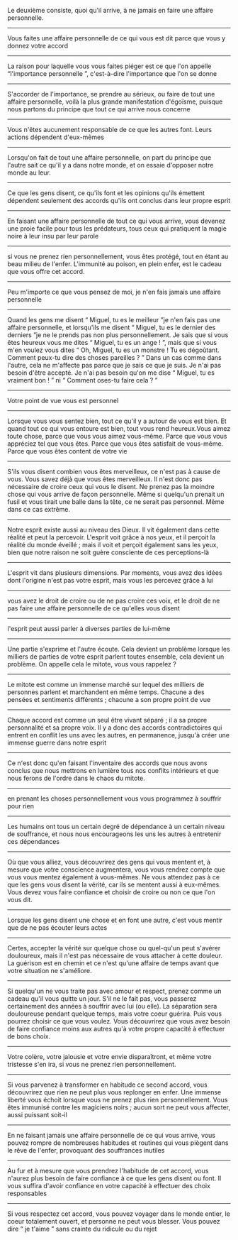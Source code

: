 
Le deuxième consiste, quoi qu'il arrive, à ne jamais en faire une affaire personnelle.

*****

Vous faites une affaire personnelle de ce qui vous est dit parce que vous y donnez votre accord

*****

La raison pour laquelle vous vous faites piéger est ce que l'on appelle “l'importance personnelle ”, c'est-à-dire l'importance que l'on se donne

*****

S'accorder de l'importance, se prendre au sérieux, ou faire de tout une affaire personnelle, voilà la plus grande manifestation d'égoïsme, puisque nous partons du principe que tout ce qui arrive nous concerne

*****

Vous n'êtes aucunement responsable de ce que les autres font. Leurs actions dépendent d'eux-mêmes

*****

Lorsqu'on fait de tout une affaire personnelle, on part du principe que l'autre sait ce qu'il y a dans notre monde, et on essaie d'opposer notre monde au leur.

*****

Ce que les gens disent, ce qu'ils font et les opinions qu'ils émettent dépendent seulement des accords qu'ils ont conclus dans leur propre esprit

*****

En faisant une affaire personnelle de tout ce qui vous arrive, vous devenez une proie facile pour tous les prédateurs, tous ceux qui pratiquent la magie noire à leur insu par leur parole

*****

si vous ne prenez rien personnellement, vous êtes protégé, tout en étant au beau milieu de l'enfer. L'immunité au poison, en plein enfer, est le cadeau que vous offre cet accord.

*****

Peu m'importe ce que vous pensez de moi, je n'en fais jamais une affaire personnelle

*****

Quand les gens me disent “ Miguel, tu es le meilleur ”je n'en fais pas une affaire personnelle, et lorsqu'ils me disent “ Miguel, tu es le dernier des derniers ”je ne le prends pas non plus personnellement. Je sais que si vous êtes heureux vous me dites “ Miguel, tu es un ange ! ”, mais que si vous m'en voulez vous dites “ Oh, Miguel, tu es un monstre ! Tu es dégoûtant. Comment peux-tu dire des choses pareilles ? ” Dans un cas comme dans l'autre, cela ne m'affecte pas parce que je sais ce que je suis. Je n'ai pas besoin d'être accepté. Je n'ai pas besoin qu'on me dise “ Miguel, tu es vraiment bon ! ” ni “ Comment oses-tu faire cela ? ”

*****

Votre point de vue vous est personnel

*****

Lorsque vous vous sentez bien, tout ce qu'il y a autour de vous est bien. Et quand tout ce qui vous entoure est bien, tout vous rend heureux.Vous aimez toute chose, parce que vous vous aimez vous-même. Parce que vous vous appréciez tel que vous êtes. Parce que vous êtes satisfait de vous-même. Parce que vous êtes content de votre vie

*****

S'ils vous disent combien vous êtes merveilleux, ce n'est pas à cause de vous. Vous savez déjà que vous êtes merveilleux. Il n'est donc pas nécessaire de croire ceux qui vous le disent. Ne prenez pas la moindre chose qui vous arrive de façon personnelle. Même si quelqu'un prenait un fusil et vous tirait une balle dans la tête, ce ne serait pas personnel. Même dans ce cas extrême.

*****

Notre esprit existe aussi au niveau des Dieux. Il vit également dans cette réalité et peut la percevoir. L'esprit voit grâce à nos yeux, et il perçoit la réalité du monde éveillé ; mais il voit et perçoit également sans les yeux, bien que notre raison ne soit guère consciente de ces perceptions-là

*****

L'esprit vit dans plusieurs dimensions.
Par moments, vous avez des idées dont l'origine n'est pas votre esprit, mais vous les percevez grâce à lui

*****

vous avez le droit de croire ou de ne pas croire ces voix, et le droit de ne pas faire une affaire personnelle de ce qu'elles vous disent

*****

l'esprit peut aussi parler à diverses parties de lui-même

*****

Une partie s'exprime et l'autre écoute. Cela devient un problème lorsque les milliers de parties de votre esprit parlent toutes ensemble, cela devient un problème. On appelle cela le mitote, vous vous rappelez ?

*****

Le mitote est comme un immense marché sur lequel des milliers de personnes parlent et marchandent en même temps. Chacune a des pensées et sentiments différents ; chacune a son propre point de vue

*****

Chaque accord est comme un seul être vivant séparé ; il a sa propre personnalité et sa propre voix. Il y a donc des accords contradictoires qui entrent en conflit les uns avec les autres, en permanence, jusqu'à créer une immense guerre dans notre esprit

*****

Ce n'est donc qu'en faisant l'inventaire des accords que nous avons conclus que nous mettrons en lumière tous nos conflits intérieurs et que nous ferons de l'ordre dans le chaos du mitote.

*****

en prenant les choses personnellement vous vous programmez à souffrir pour rien

*****

Les humains ont tous un certain degré de dépendance à un certain niveau de souffrance, et nous nous encourageons les uns les autres à entretenir ces dépendances

*****

Où que vous alliez, vous découvrirez des gens qui vous mentent et, à mesure que votre conscience augmentera, vous vous rendrez compte que vous vous mentez également à vous-mêmes. Ne vous attendez pas à ce que les gens vous disent la vérité, car ils se mentent aussi à eux-mêmes. Vous devez vous faire confiance et choisir de croire ou non ce que l'on vous dit.

*****

Lorsque les gens disent une chose et en font une autre, c'est vous mentir que de ne pas écouter leurs actes

*****

Certes, accepter la vérité sur quelque chose ou quel-qu'un peut s'avérer douloureux, mais il n'est pas nécessaire de vous attacher à cette douleur. La guérison est en chemin et ce n'est qu'une affaire de temps avant que votre situation ne s'améliore.

*****

Si quelqu'un ne vous traite pas avec amour et respect, prenez comme un cadeau qu'il vous quitte un jour. S'il ne le fait pas, vous passerez certainement des années à souffrir avec lui (ou elle). La séparation sera douloureuse pendant quelque temps, mais votre coeur guérira. Puis vous pourrez choisir ce que vous voulez.
Vous découvrirez que vous avez besoin de faire confiance moins aux autres qu'à votre propre capacité à effectuer de bons choix.

*****

Votre colère, votre jalousie et votre envie disparaîtront, et même votre tristesse s'en ira, si vous ne prenez rien personnellement.

*****

Si vous parvenez à transformer en habitude ce second accord, vous découvrirez que rien ne peut plus vous replonger en enfer. Une immense liberté vous échoit lorsque vous ne prenez plus rien personnellement. Vous êtes immunisé contre les magiciens noirs ; aucun sort ne peut vous affecter, aussi puissant soit-il

*****

En ne faisant jamais une affaire personnelle de ce qui vous arrive, vous pouvez rompre de nombreuses habitudes et routines qui vous piègent dans le rêve de l'enfer, provoquant des souffrances inutiles

*****

Au fur et à mesure que vous prendrez l'habitude de cet accord, vous n'aurez plus besoin de faire confiance à ce que les gens disent ou font. Il vous suffira d'avoir confiance en votre capacité à effectuer des choix responsables

*****

Si vous respectez cet accord, vous pouvez voyager dans le monde entier, le coeur totalement ouvert, et personne ne peut vous blesser. Vous pouvez dire “ je t'aime ” sans crainte du ridicule ou du rejet